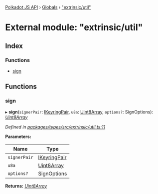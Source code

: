 [Polkadot JS API](../README.md) › [Globals](../globals.md) › ["extrinsic/util"](_extrinsic_util_.md)

# External module: "extrinsic/util"

## Index

### Functions

* [sign](_extrinsic_util_.md#sign)

## Functions

###  sign

▸ **sign**(`signerPair`: [IKeyringPair](../interfaces/_types_interfaces_.ikeyringpair.md), `u8a`: [Uint8Array](../classes/_codec_raw_.raw.md#static-uint8array), `options?`: SignOptions): *[Uint8Array](../classes/_codec_raw_.raw.md#static-uint8array)*

*Defined in [packages/types/src/extrinsic/util.ts:11](https://github.com/polkadot-js/api/blob/bb08ac4a28/packages/types/src/extrinsic/util.ts#L11)*

**Parameters:**

Name | Type |
------ | ------ |
`signerPair` | [IKeyringPair](../interfaces/_types_interfaces_.ikeyringpair.md) |
`u8a` | [Uint8Array](../classes/_codec_raw_.raw.md#static-uint8array) |
`options?` | SignOptions |

**Returns:** *[Uint8Array](../classes/_codec_raw_.raw.md#static-uint8array)*
